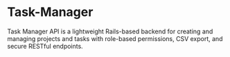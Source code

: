 # Task-Manager
Task Manager API is a lightweight Rails-based backend for creating and managing projects and tasks with role-based permissions, CSV export, and secure RESTful endpoints.
